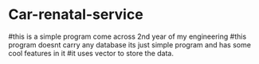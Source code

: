 # Car-renatal-service
#this is a simple program come across 2nd year of my engineering 
#this program doesnt carry any database its just simple program and has some cool features in it
#it uses vector to store the data.
